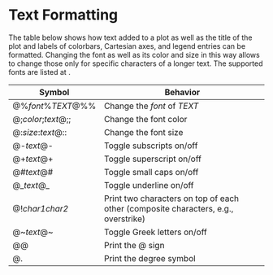 # Text Formatting

The table below shows how text added to a plot as well as the title of the plot and
labels of colorbars, Cartesian axes, and legend entries can be formatted. Changing
the font as well as its color and size in this way allows to change those only for
specific characters of a longer text. The supported fonts are listed at
[](/techref/fonts.md).

| Symbol | Behavior |
| --- | --- |
| @%*font*%*TEXT*@%%  | Change the *font* of *TEXT* |
| @;*color*;*text*@;; | Change the font color |
| @:*size*:*text*@::  | Change the font size |
| @-*text*@-          | Toggle subscripts on/off |
| @+*text*@+          | Toggle superscript on/off |
| @#*text*@#          | Toggle small caps on/off |
| @\_*text*@\_        | Toggle underline on/off |
| @!*char1char2*      | Print two characters on top of each other (composite characters, e.g., overstrike) |
| @\~*text*@\~        | Toggle Greek letters on/off |
| @@                  | Print the @ sign |
| @.                  | Print the degree symbol |
